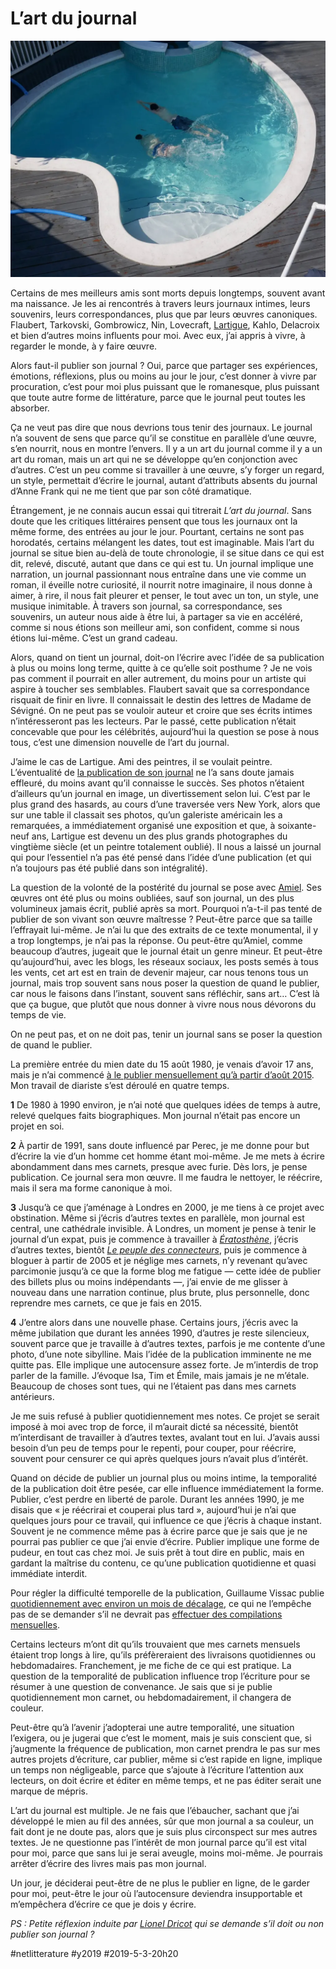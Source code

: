 # L’art du journal

![Une photo qui n'est pas dans mon journal](_i/P1090661.webp)

Certains de mes meilleurs amis sont morts depuis longtemps, souvent avant ma naissance. Je les ai rencontrés à travers leurs journaux intimes, leurs souvenirs, leurs correspondances, plus que par leurs œuvres canoniques. Flaubert, Tarkovski, Gombrowicz, Nin, Lovecraft, [Lartigue](https://fr.wikipedia.org/wiki/Jacques_Henri_Lartigue), Kahlo, Delacroix et bien d’autres moins influents pour moi. Avec eux, j’ai appris à vivre, à regarder le monde, à y faire œuvre.

Alors faut-il publier son journal ? Oui, parce que partager ses expériences, émotions, réflexions, plus ou moins au jour le jour, c’est donner à vivre par procuration, c’est pour moi plus puissant que le romanesque, plus puissant que toute autre forme de littérature, parce que le journal peut toutes les absorber.

Ça ne veut pas dire que nous devrions tous tenir des journaux. Le journal n’a souvent de sens que parce qu’il se constitue en parallèle d’une œuvre, s’en nourrit, nous en montre l’envers. Il y a un art du journal comme il y a un art du roman, mais un art qui ne se développe qu’en conjonction avec d’autres. C’est un peu comme si travailler à une œuvre, s’y forger un regard, un style, permettait d’écrire le journal, autant d’attributs absents du journal d’Anne Frank qui ne me tient que par son côté dramatique.

Étrangement, je ne connais aucun essai qui titrerait *L’art du journal*. Sans doute que les critiques littéraires pensent que tous les journaux ont la même forme, des entrées au jour le jour. Pourtant, certains ne sont pas horodatés, certains mélangent les dates, tout est imaginable. Mais l’art du journal se situe bien au-delà de toute chronologie, il se situe dans ce qui est dit, relevé, discuté, autant que dans ce qui est tu. Un journal implique une narration, un journal passionnant nous entraîne dans une vie comme un roman, il éveille notre curiosité, il nourrit notre imaginaire, il nous donne à aimer, à rire, il nous fait pleurer et penser, le tout avec un ton, un style, une musique inimitable. À travers son journal, sa correspondance, ses souvenirs, un auteur nous aide à être lui, à partager sa vie en accéléré, comme si nous étions son meilleur ami, son confident, comme si nous étions lui-même. C’est un grand cadeau.

Alors, quand on tient un journal, doit-on l’écrire avec l’idée de sa publication à plus ou moins long terme, quitte à ce qu’elle soit posthume ? Je ne vois pas comment il pourrait en aller autrement, du moins pour un artiste qui aspire à toucher ses semblables. Flaubert savait que sa correspondance risquait de finir en livre. Il connaissait le destin des lettres de Madame de Sévigné. On ne peut pas se vouloir auteur et croire que ses écrits intimes n’intéresseront pas les lecteurs. Par le passé, cette publication n’était concevable que pour les célébrités, aujourd’hui la question se pose à nous tous, c’est une dimension nouvelle de l’art du journal.

J’aime le cas de Lartigue. Ami des peintres, il se voulait peintre. L’éventualité de [la publication de son journal](https://www.amazon.fr/Loeil-m%C3%A9moire-1932-1985-Lartigue/dp/2868042821) ne l’a sans doute jamais effleuré, du moins avant qu’il connaisse le succès. Ses photos n’étaient d’ailleurs qu’un journal en image, un divertissement selon lui. C’est par le plus grand des hasards, au cours d’une traversée vers New York, alors que sur une table il classait ses photos, qu’un galeriste américain les a remarquées, a immédiatement organisé une exposition et que, à soixante-neuf ans, Lartigue est devenu un des plus grands photographes du vingtième siècle (et un peintre totalement oublié). Il nous a laissé un journal qui pour l’essentiel n’a pas été pensé dans l’idée d’une publication (et qui n’a toujours pas été publié dans son intégralité).

La question de la volonté de la postérité du journal se pose avec [Amiel](https://fr.wikipedia.org/wiki/Henri-Fr%C3%A9d%C3%A9ric_Amiel). Ses œuvres ont été plus ou moins oubliées, sauf son journal, un des plus volumineux jamais écrit, publié après sa mort. Pourquoi n’a-t-il pas tenté de publier de son vivant son œuvre maîtresse ? Peut-être parce que sa taille l’effrayait lui-même. Je n’ai lu que des extraits de ce texte monumental, il y a trop longtemps, je n’ai pas la réponse. Ou peut-être qu’Amiel, comme beaucoup d’autres, jugeait que le journal était un genre mineur. Et peut-être qu’aujourd’hui, avec les blogs, les réseaux sociaux, les posts semés à tous les vents, cet art est en train de devenir majeur, car nous tenons tous un journal, mais trop souvent sans nous poser la question de quand le publier, car nous le faisons dans l’instant, souvent sans réfléchir, sans art… C’est là que ça bugue, que plutôt que nous donner à vivre nous nous dévorons du temps de vie.

On ne peut pas, et on ne doit pas, tenir un journal sans se poser la question de quand le publier.

La première entrée du mien date du 15 août 1980, je venais d’avoir 17 ans, mais je n’ai commencé [à le publier mensuellement qu’à partir d’août 2015](../../page/carnets). Mon travail de diariste s’est déroulé en quatre temps.

**1** De 1980 à 1990 environ, je n’ai noté que quelques idées de temps à autre, relevé quelques faits biographiques. Mon journal n’était pas encore un projet en soi.

**2** À partir de 1991, sans doute influencé par Perec, je me donne pour but d’écrire la vie d’un homme cet homme étant moi-même. Je me mets à écrire abondamment dans mes carnets, presque avec furie. Dès lors, je pense publication. Ce journal sera mon œuvre. Il me faudra le nettoyer, le réécrire, mais il sera ma forme canonique à moi.

**3** Jusqu’à ce que j’aménage à Londres en 2000, je me tiens à ce projet avec obstination. Même si j’écris d’autres textes en parallèle, mon journal est central, une cathédrale invisible. À Londres, un moment je pense à tenir le journal d’un expat, puis je commence à travailler à *[Ératosthène](../../page/eratosthene)*, j’écris d’autres textes, bientôt *[Le peuple des connecteurs](../../page/le-peuple-des-connecteurs)*, puis je commence à bloguer à partir de 2005 et je néglige mes carnets, n’y revenant qu’avec parcimonie jusqu’à ce que la forme blog me fatigue — cette idée de publier des billets plus ou moins indépendants —, j’ai envie de me glisser à nouveau dans une narration continue, plus brute, plus personnelle, donc reprendre mes carnets, ce que je fais en 2015.

**4** J’entre alors dans une nouvelle phase. Certains jours, j’écris avec la même jubilation que durant les années 1990, d’autres je reste silencieux, souvent parce que je travaille à d’autres textes, parfois je me contente d’une photo, d’une note sibylline. Mais l’idée de la publication imminente ne me quitte pas. Elle implique une autocensure assez forte. Je m’interdis de trop parler de la famille. J’évoque Isa, Tim et Émile, mais jamais je ne m’étale. Beaucoup de choses sont tues, qui ne l’étaient pas dans mes carnets antérieurs.

Je me suis refusé à publier quotidiennement mes notes. Ce projet se serait imposé à moi avec trop de force, il m’aurait dicté sa nécessité, bientôt m’interdisant de travailler à d’autres textes, avalant tout en lui. J’avais aussi besoin d’un peu de temps pour le repenti, pour couper, pour réécrire, souvent pour censurer ce qui après quelques jours n’avait plus d’intérêt.

Quand on décide de publier un journal plus ou moins intime, la temporalité de la publication doit être pesée, car elle influence immédiatement la forme. Publier, c’est perdre en liberté de parole. Durant les années 1990, je me disais que « je réécrirai et couperai plus tard », aujourd’hui je n’ai que quelques jours pour ce travail, qui influence ce que j’écris à chaque instant. Souvent je ne commence même pas à écrire parce que je sais que je ne pourrai pas publier ce que j’ai envie d’écrire. Publier implique une forme de pudeur, en tout cas chez moi. Je suis prêt à tout dire en public, mais en gardant la maîtrise du contenu, ce qu’une publication quotidienne et quasi immédiate interdit.

Pour régler la difficulté temporelle de la publication, Guillaume Vissac publie [quotidiennement avec environ un mois de décalage](http://www.fuirestunepulsion.net/spip.php?rubrique1), ce qui ne l’empêche pas de se demander s’il ne devrait pas [effectuer des compilations mensuelles](http://www.fuirestunepulsion.net/spip.php?article4360#.XMtImutKgWo).

Certains lecteurs m’ont dit qu’ils trouvaient que mes carnets mensuels étaient trop longs à lire, qu’ils préfèreraient des livraisons quotidiennes ou hebdomadaires. Franchement, je me fiche de ce qui est pratique. La question de la temporalité de publication influence trop l’écriture pour se résumer à une question de convenance. Je sais que si je publie quotidiennement mon carnet, ou hebdomadairement, il changera de couleur.

Peut-être qu’à l’avenir j’adopterai une autre temporalité, une situation l’exigera, ou je jugerai que c’est le moment, mais je suis conscient que, si j’augmente la fréquence de publication, mon carnet prendra le pas sur mes autres projets d’écriture, car publier, même si c’est rapide en ligne, implique un temps non négligeable, parce que s’ajoute à l’écriture l’attention aux lecteurs, on doit écrire et éditer en même temps, et ne pas éditer serait une marque de mépris.

L’art du journal est multiple. Je ne fais que l’ébaucher, sachant que j’ai développé le mien au fil des années, sûr que mon journal a sa couleur, un fait dont je ne doute pas, alors que je suis plus circonspect sur mes autres textes. Je ne questionne pas l’intérêt de mon journal parce qu’il est vital pour moi, parce que sans lui je serai aveugle, moins moi-même. Je pourrais arrêter d’écrire des livres mais pas mon journal.

Un jour, je déciderai peut-être de ne plus le publier en ligne, de le garder pour moi, peut-être le jour où l’autocensure deviendra insupportable et m’empêchera d’écrire ce que je dois y écrire.

*PS : Petite réflexion induite par [Lionel Dricot](https://ploum.net/) qui se demande s’il doit ou non publier son journal ?*



#netlitterature #y2019 #2019-5-3-20h20
